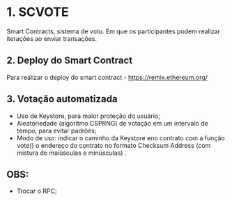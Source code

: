 # 1. SCVOTE
Smart Contracts, sistema de voto. Em que os participantes podem realizar iterações ao enviar transações.

## 2. Deploy do Smart Contract
Para realizar o deploy do smart contract - https://remix.ethereum.org/

## 3. Votação automatizada
- Uso de Keystore, para maior proteção do usuário;
- Aleatoriedade (algoritmo CSPRNG)  de votação em um intervalo de tempo, para evitar padrões;
- Modo de uso: indicar o caminho da Keystore eno contrato com a função vote() o endereço do contrato no formato Checksum Address (com mistura de maiúsculas e minúsculas) .

## OBS:
- Trocar o RPC;

